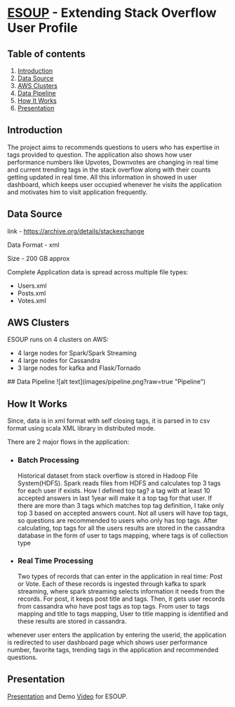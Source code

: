 # [ESOUP](http://esoup.tech) - Extending Stack Overflow User Profile

## Table of contents
1. [Introduction](README.md#introduction)
2. [Data Source](README.md#data-source)
3. [AWS Clusters](README.md#aws-clusters)
4. [Data Pipeline](README.md#data-pipeline)
5. [How It Works](README.md#how-it-works)
6. [Presentation](README.md#presentation)

## Introduction
The project aims to recommends questions to users who has expertise in tags provided to question. The application also shows
how user performance numbers like Upvotes, Downvotes are changing in real time and current trending tags in the stack overflow 
along with their counts getting updated in real time. All this information in showed in user dashboard, which keeps user
occupied whenever he visits the application and motivates him to visit application frequently.

## Data Source
link - https://archive.org/details/stackexchange

Data Format - xml

Size - 200 GB approx

Complete Application data is spread across multiple file types:
<ul>
<li>Users.xml</li>
<li>Posts.xml</li>
<li>Votes.xml</li>
</ul>

## AWS Clusters
ESOUP runs on 4 clusters on AWS:
<ul>
	<li>4 large nodes for Spark/Spark Streaming</li>
	<li>4 large nodes for Cassandra</li>
	<li>3 large nodes for kafka and Flask/Tornado</li>
</ul>
## Data Pipeline
![alt text](images/pipeline.png?raw=true "Pipeline")

## How It Works
Since, data is in xml format with self closing tags, it is parsed in to csv format using scala XML library in distributed mode.

There are 2 major flows in the application:
<ul>
   <li>
   <h3>Batch Processing</h3>Historical dataset from stack overflow is stored in Hadoop File System(HDFS). Spark reads files from
    HDFS and calculates top 3 tags for each user if exists. How I defined top tag? a tag with at least 10 accepted answers in 
    last 1year will make it a top tag for that user. If there are more than 3 tags which matches top tag definition, I take   only top 3 based on accepted answers count. Not all users will have top tags, so questions are recommended to users who only has top tags.  After calculating, top tags for all the users results are stored in the cassandra database in the form of user to tags mapping, where tags is of collection type</li>
    <li>
    <h3>Real Time Processing</h3> Two types of records that can enter in the application in real time: Post or Vote. Each of    these records is ingested through kafka to spark streaming, where spark streaming selects information it needs from the records. For post, it keeps post title and tags. Then, it gets user records from cassandra who have post tags as top tags. From user to tags mapping and title to tags mapping, User to title mapping is identified and these results are stored in cassandra.
    </li>
    </ul>
whenever user enters the application by entering the userid, the application is redirected to user dashboard page which shows
user performance number, favorite tags, trending tags in the application and recommended questions.

## Presentation
[Presentation](http://bit.ly/esoup) and Demo [Video](https://youtu.be/mzYfRnbpyuc) for ESOUP.

